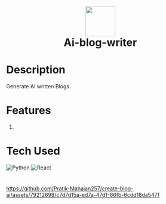 <div align="center">
      <h1> <img src="o[" width="80px"><br/>Ai-blog-writer</h1>
     </div>


# Description
Generate AI written Blogs

# Features
1.

# Tech Used
 ![Python](https://img.shields.io/badge/python-3670A0?style=for-the-badge&logo=python&logoColor=ffdd54) ![React](https://img.shields.io/badge/react-%2320232a.svg?style=for-the-badge&logo=react&logoColor=%2361DAFB)
      
#

https://github.com/Pratik-Mahajan257/create-blog-ai/assets/79212698/c7d7d15a-ed7a-47d1-86fb-6cdd18da5471

